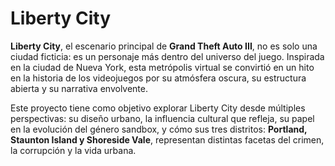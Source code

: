 <h1>Liberty City</h1>

**Liberty City**, el escenario principal de **Grand Theft Auto III**, no es solo una ciudad ficticia: es un personaje más dentro del universo del juego. Inspirada en la ciudad de Nueva York, esta metrópolis virtual se convirtió en un hito en la historia de los videojuegos por su atmósfera oscura, su estructura abierta y su narrativa envolvente.

Este proyecto tiene como objetivo explorar Liberty City desde múltiples perspectivas: su diseño urbano, la influencia cultural que refleja, su papel en la evolución del género sandbox, y cómo sus tres distritos: **Portland, Staunton Island y Shoreside Vale**, representan distintas facetas del crimen, la corrupción y la vida urbana.
